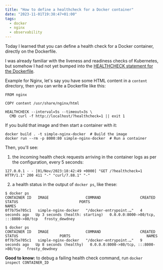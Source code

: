 ```yaml
---
title: "How to define a healthcheck for a Docker container"
date: "2023-11-01T19:38:47+01:00"
tags:
  - docker
  - nginx
  - observability
---
```


Today I learned that you can define a health check for a Docker container,
directly on the Dockerfile.

I was already familiar with the liveness and readiness checks of Kubernetes,
but somehow I had not yet bumped into the [HEALTHCHECK statement for the Dockerfile](https://docs.docker.com/engine/reference/builder/#healthcheck).

Example for Nginx, let's say you have some HTML content in a `content` directory,
then you can write a Dockerfile like this:

    FROM nginx

    COPY content /usr/share/nginx/html

    HEALTHCHECK --interval=5s --timeout=3s \
      CMD curl -f http://localhost/?healthcheck=1 || exit 1

If you build that image and then start a container with it:

    docker build . -t simple-nginx-docker  # Build the image
    docker run --rm -p 8000:80 simple-nginx-docker  # Run a container

Then, you'll see:

1. the incoming health check requests arriving in the container logs as per the configuration, every 5 seconds:

```
127.0.0.1 - - [01/Nov/2023:18:42:49 +0000] "GET /?healthcheck=1 HTTP/1.1" 200 411 "-" "curl/7.88.1" "-"
```

2. a health status in the output of `docker ps`, like these:

```
$ docker ps
CONTAINER ID   IMAGE                 COMMAND                  CREATED         STATUS                            PORTS                                   NAMES
0f7b75e705c1   simple-nginx-docker   "/docker-entrypoint.…"   4 seconds ago   Up 3 seconds (health: starting)   0.0.0.0:8000->80/tcp, :::8000->80/tcp   frosty_dewdney
```

```
$ docker ps
CONTAINER ID   IMAGE                 COMMAND                  CREATED         STATUS                   PORTS                                   NAMES
0f7b75e705c1   simple-nginx-docker   "/docker-entrypoint.…"   9 seconds ago   Up 8 seconds (healthy)   0.0.0.0:8000->80/tcp, :::8000->80/tcp   frosty_dewdney
```

**Good to know:** to debug a failing health check command, run `docker inspect CONTAINER_ID`
